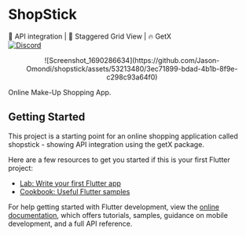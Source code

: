 # ShopStick
🎯 API integration | 📲 Staggered Grid View | 🔥 GetX<br>
[![Discord](https://img.shields.io/discord/731616556622282814?logo=discord&logoColor=white)](https://discord.com/invite/nWFnTqP)

<p align="center">
  ![Screenshot_1690286634](https://github.com/Jason-Omondi/shopstick/assets/53213480/3ec71899-bdad-4b1b-8f9e-c298c93a64f0)
</p>

Online Make-Up Shopping App.

## Getting Started

This project is a starting point for an online shopping application called shopstick - showing API integration using the getX package.

Here are a few resources to get you started if this is your first Flutter project:

- [Lab: Write your first Flutter app](https://docs.flutter.dev/get-started/codelab)
- [Cookbook: Useful Flutter samples](https://docs.flutter.dev/cookbook)

For help getting started with Flutter development, view the
[online documentation](https://docs.flutter.dev/), which offers tutorials,
samples, guidance on mobile development, and a full API reference.
